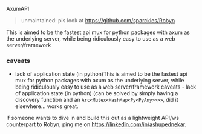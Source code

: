 
AxumAPI

> unmaintained: pls look at https://github.com/sparckles/Robyn

This is aimed to be the fastest api mux for python packages with axum as the underlying server, while being ridiculously easy to use as a web server/framework

### caveats
- lack of application state (in python)This is aimed to be the fastest api mux for python packages with axum as the underlying server, while being ridiculously easy to use as a web server/framework caveats - lack of application state (in python) 
        (can be solved by simply having a discovery function and an `Arc<Mutex<HashMap<Py<PyAny>>>>`, did it elsewhere... works great.

If someone wants to dive in and build this out as a lightweight API/ws counterpart to Robyn, ping me on https://linkedin.com/in/ashupednekar.
